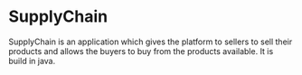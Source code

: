 # SupplyChain
SupplyChain is an application which gives the platform to sellers to sell their products and allows the buyers to buy from the products available. It is build in java.
